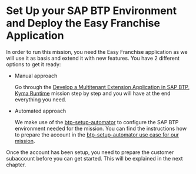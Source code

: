 # Set Up your SAP BTP Environment and Deploy the Easy Franchise Application

In order to run this mission, you need the Easy Franchise application as we will use it as basis and extend it with new features.
You have 2 different options to get it ready:

* Manual approach

  Go through the [Develop a Multitenant Extension Application in SAP BTP, Kyma Runtime](https://discovery-center.cloud.sap/missiondetail/3683/3726/) mission step by step and you will have at the end everything you need.

* Automated approach

  We make use of the [btp-setup-automator](https://github.com/SAP-samples/btp-setup-automator) to configure the SAP BTP environment needed for the mission. You can find the instructions how to prepare the account in the [btp-setup-automator use case for our mission](https://github.com/SAP-samples/btp-setup-automator/tree/main/usecases/released/discoverycenter/4000-kyma-identity-management).

Once the account has been setup, you need to prepare the customer subaccount before you can get started. This will be explained in the next chapter.
